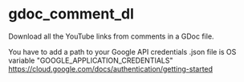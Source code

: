 # gdoc_comment_dl
Download all the YouTube links from comments in a GDoc file.

You have to add a path to your Google API credentials .json file is OS variable "GOOGLE_APPLICATION_CREDENTIALS"
https://cloud.google.com/docs/authentication/getting-started